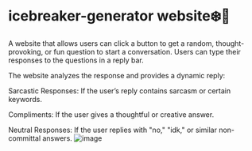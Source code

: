 # icebreaker-generator website❄️🧊
A website that allows users can click a button to get a random, thought-provoking, or fun question to start a conversation.
Users can type their responses to the questions in a reply bar.

The website analyzes the response and provides a dynamic reply:

Sarcastic Responses: If the user’s reply contains sarcasm or certain keywords.

Compliments: If the user gives a thoughtful or creative answer.

Neutral Responses: If the user replies with "no," "idk," or similar non-committal answers.
![image](https://github.com/user-attachments/assets/574e7621-7e38-4117-9063-49e7aceab76c)
